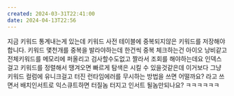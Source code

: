 ```yaml
---
created: 2024-03-31T22:41:00
date: 2024-04-13T22:56
---
```

지금 키워드 통계내는게 있는데 키워드 사전 테이블에 중복되지않은 키워드를 저장해야합니다.
키워드 몇천개를 중복을 발라야하는데
한건씩 중복 체크하는건 아이오 낭비같고
전체키워드를 메모리에 퍼올리고 검사할수도없고 짤라서 조회를 해야하는데요 인덱스걸고 키워드를 정렬해서 땡겨오면 빠르게 탐색은 시킬 수 있을것같은데 
이거보다 
그냥 키워드 컬럼에 유니크걸고 터진 런타임에러를 무시하는 방법을 쓰면 어떨까요? 라고 쓰면서  배치인서트로 익스큐트하면 터질놈 터지고 인서트 될놈만되나요? ㅋㅋㅋㅋㅋㅋ  